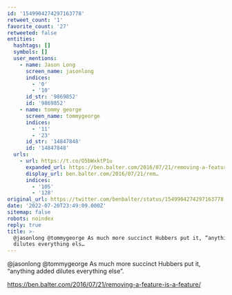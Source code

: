 ```yaml
---
id: '1549904274297163778'
retweet_count: '1'
favorite_count: '27'
retweeted: false
entities:
  hashtags: []
  symbols: []
  user_mentions:
    - name: Jason Long
      screen_name: jasonlong
      indices:
        - '0'
        - '10'
      id_str: '9869852'
      id: '9869852'
    - name: tommy george
      screen_name: tommygeorge
      indices:
        - '11'
        - '23'
      id_str: '14847848'
      id: '14847848'
  urls:
    - url: https://t.co/O5bWxktP1u
      expanded_url: https://ben.balter.com/2016/07/21/removing-a-feature-is-a-feature/
      display_url: ben.balter.com/2016/07/21/rem…
      indices:
        - '105'
        - '128'
original_url: https://twitter.com/benbalter/status/1549904274297163778
date: '2022-07-20T23:49:09.000Z'
sitemap: false
robots: noindex
reply: true
title: >-
  @jasonlong @tommygeorge As much more succinct Hubbers put it, “anything added
  dilutes everything els…
---
```


@jasonlong @tommygeorge As much more succinct Hubbers put it, “anything added dilutes everything else”.

https://ben.balter.com/2016/07/21/removing-a-feature-is-a-feature/